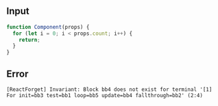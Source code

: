 
## Input

```javascript
function Component(props) {
  for (let i = 0; i < props.count; i++) {
    return;
  }
}

```


## Error

```
[ReactForget] Invariant: Block bb4 does not exist for terminal '[1] For init=bb3 test=bb1 loop=bb5 update=bb4 fallthrough=bb2' (2:4)
```
          
      